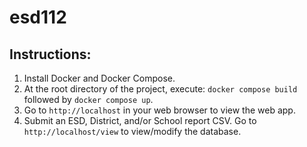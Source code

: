 # esd112

## Instructions:

1. Install Docker and Docker Compose.
2. At the root directory of the project, execute: `docker compose build` followed by `docker compose up`.
3. Go to `http://localhost` in your web browser to view the web app.
4. Submit an ESD, District, and/or School report CSV. Go to `http://localhost/view` to view/modify the database.
